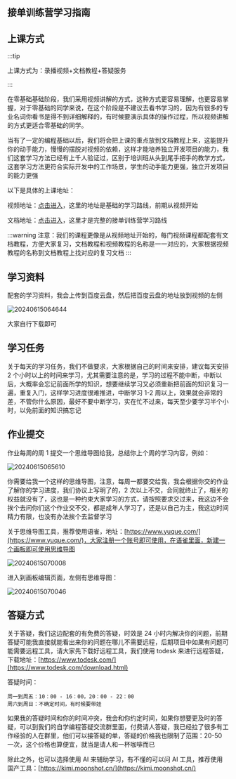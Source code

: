 ## 接单训练营学习指南

## 上课方式

:::tip

上课方式为：录播视频+文档教程+答疑服务

:::

在零基础基础阶段，我们采用视频讲解的方式，这种方式更容易理解，也更容易掌握，对于零基础的同学来说，在这个阶段是不建议去看书学习的，因为有很多的专业名词你看书是得不到详细解释的，有时候要演示具体的操作过程，所以视频讲解的方式更适合零基础的同学。

当有了一定的编程基础以后，我们将会把上课的重点放到文档教程上来，这能提升你的动手能力，慢慢的摆脱对视频的依赖，这样才能培养独立开发项目的能力，我们这套学习方法已经有上千人验证过，区别于培训班从头到尾手把手的教学方式，这套学习方法更符合实际开发中的工作场景，学生的动手能力更强，独立开发项目的能力更强

以下是具体的上课地址：

视频地址：[点击进入](https://bokecity.com/video-class)，这里的地址是基础的学习路线，前期从视频开始

文档地址：[点击进入](https://bokecity.com/shizhan?id=16)，这里才是完整的接单训练营学习路线

:::warning
注意：我们的课程更像是从视频地址开始的，每门视频课程都配套有文档教程，方便大家复习，文档教程和视频教程的名称是一一对应的，大家根据视频教程的名称到文档教程上找对应的复习文档
:::

## 学习资料

配套的学习资料，我会上传到百度云盘，然后把百度云盘的地址放到视频的左侧

![20240615064644](http://img.bokecity.com/ndedu/20240615064644.png)

大家自行下载即可

## 学习任务

关于每天的学习任务，我们不做要求，大家根据自己的时间来安排，建议每天安排 2 个小时以上的时间来学习，尤其需要注意的是，学习的过程不能中断，中断以后，大概率会忘记前面所学的知识，想要继续学习又必须重新把前面的知识复习一遍，重复入门，这样学习进度很难推进，中断学习 1-2 周以上，效果就会非常的差，不管你什么原因，最好不要中断学习，实在忙不过来，每天至少要学习半个小时，以免前面的知识搞忘记

## 作业提交

作业每周的周 1 提交一个思维导图给我，总结你上个周的学习内容，例如：

![20240615065610](http://img.bokecity.com/ndedu/20240615065610.png)

你需要给我一个这样的思维导图，注意，每周一都要交给我，我会根据你交的作业了解你的学习进度，我们协议上写明了的，2 次以上不交，合同就终止了，相关的权益就没有了，这也是一种约束大家学习的方式，请按照要求交过来，我这边不会挨个去问你们这个作业交不交，都是成年人学习了，还是以自己为主，我这边时间精力有限，也没有办法挨个去监督学习

关于思维导图工具，推荐使用语雀，地址：[https://www.yuque.com/](https://www.yuque.com/)，大家注册一个账号即可使用，在语雀里面，新建一个画板即可使用思维导图

![20240615070008](http://img.bokecity.com/ndedu/20240615070008.png)

进入到画板编辑页面，左侧有思维导图：

![20240615070046](http://img.bokecity.com/ndedu/20240615070046.png)

## 答疑方式

关于答疑，我们这边配套的有免费的答疑，时效是 24 小时内解决你的问题，前期答疑可能我直接就能看出来你的问题在哪儿不需要远程，后期项目中如果有问题可能需要远程工具，请大家先下载好远程工具，我们使用 todesk 来进行远程答疑，下载地址：[https://www.todesk.com/](https://www.todesk.com/download.html)

答疑时间：

```
周一到周五：10：00 - 16：00，20：00 - 22：00
周六到周日：不确定时间，有时候要带娃
```

如果我的答疑时间和你的时间冲突，我会和你约定时间，如果你想要更及时的答疑，可以到我们的自学编程答疑交流群里面，付费请人答疑，我已经拉了很多有工作经验的人在群里，他们可以接答疑的单，答疑的价格我也限制了范围：20-50 一次，这个价格也算便宜，就当是请人和一杯咖啡而已

除此之外，也可以选择使用 AI 来辅助学习，有不懂的可以问 AI 工具，推荐使用国产工具：[https://kimi.moonshot.cn/](https://kimi.moonshot.cn/)
